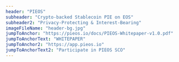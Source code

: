 ```yaml
---
header: "PIEOS"
subheader: "Crypto-backed Stablecoin PIE on EOS"
subheader2: "Privacy-Protecting & Interest-Bearing"
imageFileName: "header-bg.jpg"
jumpToAnchor: "https://pieos.io/docs/PIEOS-Whitepaper-v1.0.pdf"
jumpToAnchorText: "WHITEPAPER"
jumpToAnchor2: "https://app.pieos.io"
jumpToAnchorText2: "Participate in PIEOS SCO"
---
```

